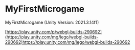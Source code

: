 # MyFirstMicrogame
MyFirstMicrogame (Unity Version: 2021.3.14f1)

[https://play.unity.com/p/webgl-builds-290692](https://play.unity.com/mg/lego/webgl-builds-290692)https://play.unity.com/mg/lego/webgl-builds-290692

